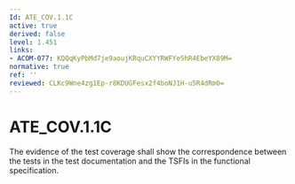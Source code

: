 ```yaml
---
Id: ATE_COV.1.1C
active: true
derived: false
level: 1.451
links:
- ACOM-077: KQQqKyPbMd7je9aoujKRquCXYYRWFYe5hR4EbeYX89M=
normative: true
ref: ''
reviewed: CLKc9Wne4zg1Ep-r8KDUGFesx2f4boNJ1H-u5R4dRm0=
---
```


# ATE_COV.1.1C

The evidence of the test coverage shall show the correspondence between the tests in the test documentation and the TSFIs in the functional specification.